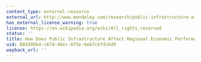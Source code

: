 ```yaml
---
content_type: external-resource
external_url: http://www.mendeley.com/research/public-infrastructure-affect-regional-economic-performance/
has_external_license_warning: true
license: https://en.wikipedia.org/wiki/All_rights_reserved
status: ''
title: How Does Public Infrastructure Affect Regional Economic Performance?
uid: 884309b4-c67d-46ec-875e-6e67cbfdcbd9
wayback_url: ''
---
```


